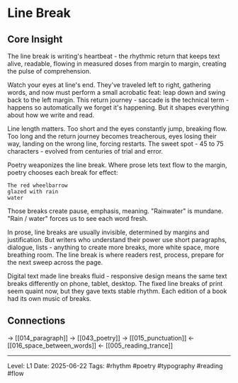 # Line Break

## Core Insight
The line break is writing's heartbeat - the rhythmic return that keeps text alive, readable, flowing in measured doses from margin to margin, creating the pulse of comprehension.

Watch your eyes at line's end. They've traveled left to right, gathering words, and now must perform a small acrobatic feat: leap down and swing back to the left margin. This return journey - saccade is the technical term - happens so automatically we forget it's happening. But it shapes everything about how we write and read.

Line length matters. Too short and
the eyes
constantly
jump,
breaking
flow.
Too long and the return journey becomes treacherous, eyes losing their way, landing on the wrong line, forcing restarts. The sweet spot - 45 to 75 characters - evolved from centuries of trial and error.

Poetry weaponizes the line break. Where prose lets text flow to the margin, poetry chooses each break for effect:

    The red wheelbarrow
    glazed with rain
    water

Those breaks create pause, emphasis, meaning. "Rainwater" is mundane. "Rain / water" forces us to see each word fresh.

In prose, line breaks are usually invisible, determined by margins and justification. But writers who understand their power use short paragraphs, dialogue, lists - anything to create more breaks, more white space, more breathing room. The line break is where readers rest, process, prepare for the next sweep across the page.

Digital text made line breaks fluid - responsive design means the same text breaks differently on phone, tablet, desktop. The fixed line breaks of print seem quaint now, but they gave texts stable rhythm. Each edition of a book had its own music of breaks.

## Connections
→ [[014_paragraph]]
→ [[043_poetry]]
→ [[015_punctuation]]
← [[016_space_between_words]]
← [[005_reading_trance]]

---
Level: L1
Date: 2025-06-22
Tags: #rhythm #poetry #typography #reading #flow